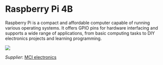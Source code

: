 # Raspberry Pi 4B

Raspberry Pi is a compact and affordable computer capable of running various operating systems.
It offers GPIO pins for hardware interfacing and supports a wide range of applications, from basic computing tasks to DIY electronics projects and learning programming.

![](../../images/Raspberry_Pi.jpg)

_Supplier_: [MCI electronics](https://mcielectronics.cl/shop/product/raspberry-pi-4-modelo-b-4gb-ram-raspberry-pi-26710/)